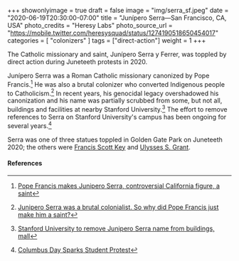 +++
showonlyimage = true
draft = false
image = "img/serra_sf.jpeg"
date = "2020-06-19T20:30:00-07:00"
title = "Junípero Serra—San Francisco, CA, USA"
photo_credits = "Heresy Labs"
photo_source_url = "https://mobile.twitter.com/heresysquad/status/1274190518650454017"
categories = [ "colonizers" ]
tags = ["direct-action"]
weight = 1
+++

The Catholic missionary and saint, Junípero Serra y Ferrer, was toppled by direct action during Juneteeth protests in 2020.

<!--more-->

Junípero Serra was a Roman Catholic missionary canonized by Pope Francis.[^1] He was also a brutal colonizer who converted Indigenous people to Catholicism.[^2] In recent years, his genocidal legacy overshadowed his canonization and his name was partially scrubbed from some, but not all, buildings and facilities at nearby Stanford University.[^3] The effort to remove references to Serra on Stanford University's campus has been ongoing for several years.[^4]

Serra was one of three statues toppled in Golden Gate Park on Juneteeth 2020; the others were [Francis Scott Key](../key-sf/) and [Ulysses S. Grant](../grant-sf).

#### References

[^1]: [Pope Francis makes Junipero Serra, controversial California figure, a saint](https://www.mercurynews.com/2015/09/23/pope-francis-makes-junipero-serra-controversial-california-figure-a-saint/)

[^2]: [Junipero Serra was a brutal colonialist. So why did Pope Francis just make him a saint?](https://www.vox.com/2015/9/24/9391995/junipero-serra-saint-pope-francis)

[^3]: [Stanford University to remove Junipero Serra name from buildings, mall](https://www.mercurynews.com/2018/09/14/stanford-to-remove-junipero-serra-name-from-buildings-mall/)

[^4]: [Columbus Day Sparks Student Protest](https://stanfordreview.org/columbus-day-sparks-student-protest/)
